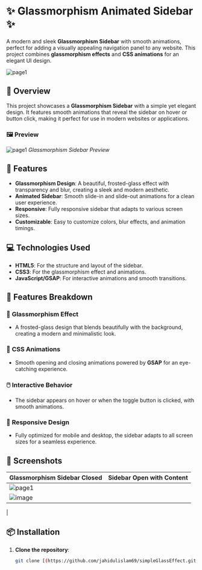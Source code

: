 # ✨ Glassmorphism Animated Sidebar ✨

A modern and sleek **Glassmorphism Sidebar** with smooth animations, perfect for adding a visually appealing navigation panel to any website. This project combines **glassmorphism effects** and **CSS animations** for an elegant UI design.

![page1](https://github.com/user-attachments/assets/c0cb741d-1719-488a-823b-4bb2fb970227)


## 🌟 Overview

This project showcases a **Glassmorphism Sidebar** with a simple yet elegant design. It features smooth animations that reveal the sidebar on hover or button click, making it perfect for use in modern websites or applications.

### 🖼️ **Preview**

![page1](https://github.com/user-attachments/assets/c0cb741d-1719-488a-823b-4bb2fb970227)
*Glassmorphism Sidebar Preview*

## 🚀 Features

- **Glassmorphism Design**: A beautiful, frosted-glass effect with transparency and blur, creating a sleek and modern aesthetic.
- **Animated Sidebar**: Smooth slide-in and slide-out animations for a clean user experience.
- **Responsive**: Fully responsive sidebar that adapts to various screen sizes.
- **Customizable**: Easy to customize colors, blur effects, and animation timings.

## 💻 Technologies Used

- **HTML5**: For the structure and layout of the sidebar.
- **CSS3**: For the glassmorphism effect and animations.
- **JavaScript/GSAP**: For interactive animations and smooth transitions.

## 🎯 Features Breakdown

### 🔷 **Glassmorphism Effect**
- A frosted-glass design that blends beautifully with the background, creating a modern and minimalistic look.

### 🎨 **CSS Animations**
- Smooth opening and closing animations powered by **GSAP** for an eye-catching experience.

### 🖱️ **Interactive Behavior**
- The sidebar appears on hover or when the toggle button is clicked, with smooth animations.

### 📱 **Responsive Design**
- Fully optimized for mobile and desktop, the sidebar adapts to all screen sizes for a seamless experience.

## 📸 **Screenshots**

| Glassmorphism Sidebar Closed  | Sidebar Open with Content |
|-------------------------------|---------------------------|
| ![page1](https://github.com/user-attachments/assets/c0cb741d-1719-488a-823b-4bb2fb970227)
| ![image](https://github.com/user-attachments/assets/8a7b7b6c-375c-4744-a0c9-77c0948d5f09)
|

## 📦 **Installation**

1. **Clone the repository**:
   ```bash
   git clone [(https://github.com/jahidulislam69/simpleGlassEffect.git)]

